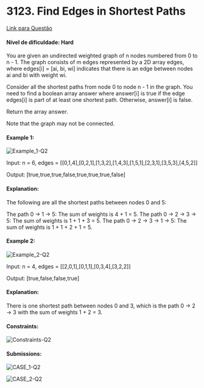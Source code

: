# 3123. Find Edges in Shortest Paths
 [Link para Questão](https://leetcode.com/problems/find-edges-in-shortest-paths/)

#### Nível de dificuldade: Hard

You are given an undirected weighted graph of n nodes numbered from 0 to n - 1. The graph consists of m edges represented by a 2D array edges, where edges[i] = [ai, bi, wi] indicates that there is an edge between nodes ai and bi with weight wi.

Consider all the shortest paths from node 0 to node n - 1 in the graph. You need to find a boolean array answer where answer[i] is true if the edge edges[i] is part of at least one shortest path. Otherwise, answer[i] is false.

Return the array answer.

Note that the graph may not be connected.

 

#### Example 1:

![Example_1-Q2](../Questões/Imagens/image_5.png)


Input: n = 6, edges = [[0,1,4],[0,2,1],[1,3,2],[1,4,3],[1,5,1],[2,3,1],[3,5,3],[4,5,2]]

Output: [true,true,true,false,true,true,true,false]

#### Explanation:

The following are all the shortest paths between nodes 0 and 5:

The path 0 -> 1 -> 5: The sum of weights is 4 + 1 = 5.
The path 0 -> 2 -> 3 -> 5: The sum of weights is 1 + 1 + 3 = 5.
The path 0 -> 2 -> 3 -> 1 -> 5: The sum of weights is 1 + 1 + 2 + 1 = 5.

#### Example 2:

![Example_2-Q2](../Questões/Imagens/image_6.png)

Input: n = 4, edges = [[2,0,1],[0,1,1],[0,3,4],[3,2,2]]

Output: [true,false,false,true]

#### Explanation:

There is one shortest path between nodes 0 and 3, which is the path 0 -> 2 -> 3 with the sum of weights 1 + 2 = 3.

#### Constraints:

![Constraints-Q2](../Questões/Imagens/image_7.png)


#### Submissions:

![CASE_1-Q2](../Questões/Imagens/image_8.png)

![CASE_2-Q2](../Questões/Imagens/image_9.png)